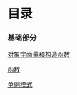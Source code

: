 # 目录



### 基础部分



[对象字面量和构造函数](https://github.com/huangfuchangyu/hfcy-blog/blob/master/blog-1.md)

[函数](https://github.com/huangfuchangyu/hfcy-blog/blob/master/blog-2.md)

[单例模式](https://github.com/huangfuchangyu/hfcy-blog/blob/master/singleton.md)

